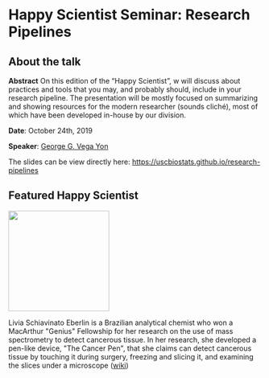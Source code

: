 # Happy Scientist Seminar: Research Pipelines

## About the talk

**Abstract** On this edition of the “Happy Scientist”, w will discuss about practices and tools that you may, and probably should, include in your research pipeline. The presentation will be mostly focused on summarizing and showing resources for the modern researcher (sounds cliché), most of which have been developed in-house by our division.

**Date**: October 24th, 2019

**Speaker**: [George G. Vega Yon](https://ggvy.cl)

The slides can be view directly here: https://uscbiostats.github.io/research-pipelines

## Featured Happy Scientist

<img src="https://eberlin.cm.utexas.edu/wp-content/uploads/2019/02/Liv-Headshot1-greyBG-1.jpg" width="200px"/>

Livia Schiavinato Eberlin is a Brazilian analytical chemist who won a MacArthur "Genius" Fellowship for her research on the use of mass spectrometry to detect cancerous tissue. In her research, she developed a pen-like device, "The Cancer Pen", that she claims can detect cancerous tissue by touching it during surgery, freezing and slicing it, and examining the slices under a microscope ([wiki](https://en.wikipedia.org/wiki/Livia_S._Eberlin))

